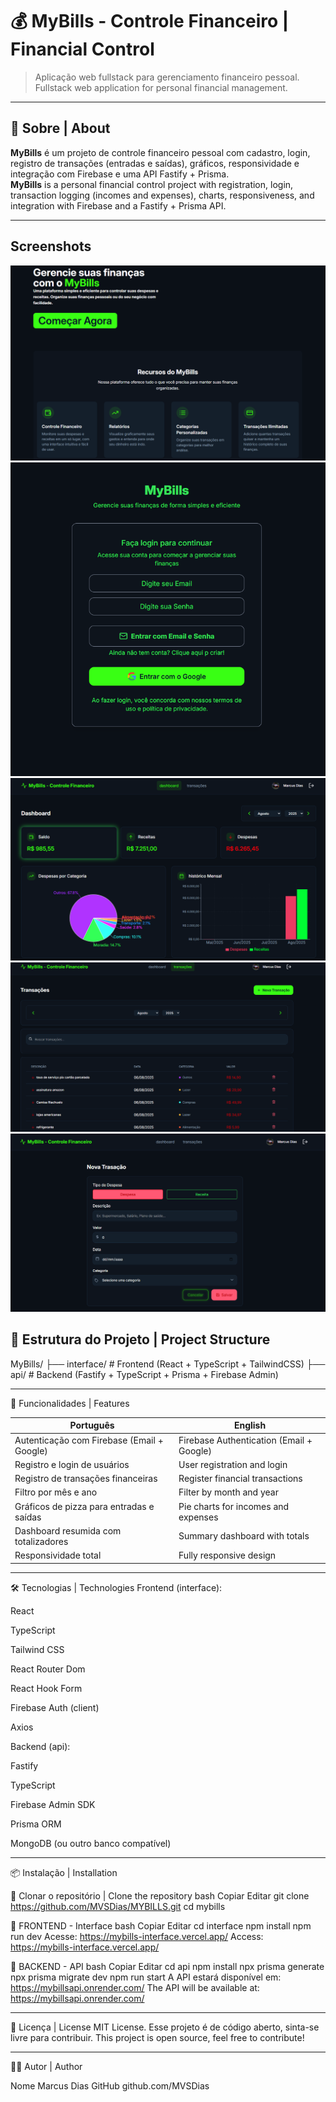# 💰 MyBills - Controle Financeiro | Financial Control

> Aplicação web fullstack para gerenciamento financeiro pessoal.  
> Fullstack web application for personal financial management.

------

## 🧠 Sobre | About

**MyBills** é um projeto de controle financeiro pessoal com cadastro, login, registro de transações (entradas e saídas), gráficos, responsividade e integração com Firebase e uma API Fastify + Prisma.  
**MyBills** is a personal financial control project with registration, login, transaction logging (incomes and expenses), charts, responsiveness, and integration with Firebase and a Fastify + Prisma API.

------

## Screenshots 

![Tela inicial](./public/screenshots/ex_pageHome.png)
![Tela de login](./public/screenshots/pageLogin.png)
![Tela de dashboard](./public/screenshots/dashboard.png)
![Tela de transações](./public/screenshots/ex_transactions.png)
![Tela de nova transação](./public/screenshots/transaction.png)

## 📁 Estrutura do Projeto | Project Structure


MyBills/
├── interface/     # Frontend (React + TypeScript + TailwindCSS)
├── api/           # Backend (Fastify + TypeScript + Prisma + Firebase Admin)


-------

🚀 Funcionalidades | Features

| Português                                  | English                                  |
| ------------------------------------------ | ---------------------------------------- |
| Autenticação com Firebase (Email + Google) | Firebase Authentication (Email + Google) |
| Registro e login de usuários               | User registration and login              |
| Registro de transações financeiras         | Register financial transactions          |
| Filtro por mês e ano                       | Filter by month and year                 |
| Gráficos de pizza para entradas e saídas   | Pie charts for incomes and expenses      |
| Dashboard resumida com totalizadores       | Summary dashboard with totals            |
| Responsividade total                       | Fully responsive design                  |


------

🛠️ Tecnologias | Technologies
Frontend (interface):

React

TypeScript

Tailwind CSS

React Router Dom

React Hook Form

Firebase Auth (client)

Axios

Backend (api):

Fastify

TypeScript

Firebase Admin SDK

Prisma ORM

MongoDB (ou outro banco compatível)


-------


📦 Instalação | Installation

🔹 Clonar o repositório | Clone the repository
bash
Copiar
Editar
git clone https://github.com/MVSDias/MYBILLS.git
cd mybills


🔹 FRONTEND - Interface
bash
Copiar
Editar
cd interface
npm install
npm run dev
Acesse: https://mybills-interface.vercel.app/
Access: https://mybills-interface.vercel.app/


🔹 BACKEND - API
bash
Copiar
Editar
cd api
npm install
npx prisma generate
npx prisma migrate dev
npm run start
A API estará disponível em: https://mybillsapi.onrender.com/
The API will be available at: https://mybillsapi.onrender.com/


--------

📄 Licença | License
MIT License.
Esse projeto é de código aberto, sinta-se livre para contribuir.
This project is open source, feel free to contribute!

-------


🙋‍♂️ Autor | Author

Nome	Marcus Dias
GitHub	github.com/MVSDias
